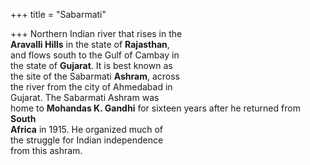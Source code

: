 +++
title = "Sabarmati"

+++
Northern Indian river that rises in the  
**Aravalli Hills** in the state of **Rajasthan**,  
and flows south to the Gulf of Cambay in  
the state of **Gujarat**. It is best known as  
the site of the Sabarmati **Ashram**, across  
the river from the city of Ahmedabad in  
Gujarat. The Sabarmati Ashram was  
home to **Mohandas K. Gandhi** for sixteen years after he returned from **South**  
**Africa** in 1915. He organized much of  
the struggle for Indian independence  
from this ashram.